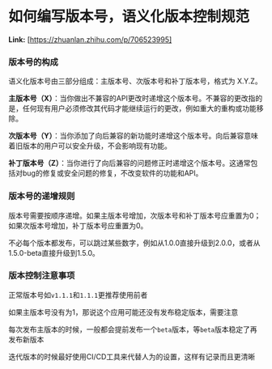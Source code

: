# 如何编写版本号，语义化版本控制规范



 **Link:** [https://zhuanlan.zhihu.com/p/706523995]

### 版本号的构成  

语义化版本号由三部分组成：主版本号、次版本号和补丁版本号，格式为 X.Y.Z。

**主版本号（X）**：当你做出不兼容的API更改时递增这个版本号。不兼容的更改指的是，任何现有用户必须修改其代码才能继续运行的更改，例如重大的重构或功能移除。

**次版本号（Y）**：当你添加了向后兼容的新功能时递增这个版本号。向后兼容意味着旧版本的用户可以安全升级，不会影响现有功能。

**补丁版本号（Z）**：当你进行了向后兼容的问题修正时递增这个版本号。这通常包括对bug的修复或安全问题的修复，不改变软件的功能和API。

### 版本号的递增规则  

版本号需要按顺序递增。如果主版本号增加，次版本号和补丁版本号应重置为0；如果次版本号增加，补丁版本号应重置为0。

不必每个版本都发布，可以跳过某些数字，例如从1.0.0直接升级到2.0.0，或者从1.5.0-beta直接升级到1.5.0。

### 版本控制注意事项  

正常版本号如`v1.1.1`和`1.1.1`更推荐使用前者

如果主版本号没有为1，那说这个应用可能还没有发布稳定版本，需要注意

每次发布主版本的时候，一般都会提前发布一个`beta`版本，等`beta`版本稳定了再发布新版本

迭代版本的时候最好使用CI/CD工具来代替人为的设置，这样有记录而且更清晰

